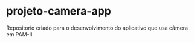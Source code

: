 # projeto-camera-app
Repositorio criado para o desenvolvimento do aplicativo que usa câmera em PAM-II
